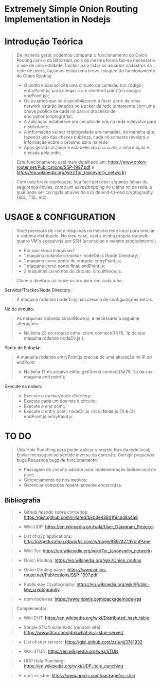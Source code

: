 # Extremely Simple Onion Routing Implementation in Nodejs

Introdução Teórica
===================
> De maneira geral, podemos comparar o funcionamento do Onion Routing com o do Bittorrent, pois da mesma forma faz-se necessário o uso de uma entidade *Tracker* para listar os usuários cadastros na rede de peers, façamos então uma breve listagem do funcionamento do Onion Routing: 
> - O ponto inicial solicita uma circuito de conexão (no código: entryPoint.js) para chegar a um alvo/end point (no código: endPoint.js);
> - Os usuários que se disponibilizaram a fazer parte da relay network estarão listados no *tracker* da rede juntamente com uma chave publica de cada nó para o processo de encryption(criptografia);
> - A aplicação estabelece um circuito de nós na rede e devolve para o solicitante;
> - A informação vai ser criptografada em camadas, de maneira que, fazendo uso das chaves públicas, cada nó somente revelará a informação sobre o próximo salto na rede;
> - Após gerada a Onion e estabelecido o circuito, a informação é enviada pela rede;

> Este funcionamento está mais detalhado em: https://www.onion-router.net/Publications/SSP-1997.pdf e https://en.wikipedia.org/wiki/Tor_(anonymity_network)

> Com esta breve explicação, fica fácil perceber algumas falhas de segurança óbvias, como um eavesdropping no ultimo nó da rede, a qual pode ser corrigida através do uso de end-to-end cryptography (SSL, TSL, etc).


USAGE & CONFIGURATION
===================
> Você precisará de cinco máquinas na mesma rede local para simular o sistema distribuído. No meu caso, usei a minha própria rodando quatro VM's acessíveis por SSH (aconselho o mesmo procedimento);
> - Por que cinco máquinas?
> - 1 máquina rodando o *tracker*: nodeDir.js (Node Directory);
> - 1 máquina como ponto de entrada: entryPoint.js;
> - 1 máquina como ponto final: endPoint.js;
> - 2 máquinas como nós do circuito: circuitNode.js.

> Clone o diretório ou copie os arquivos em cada uma;

Servidor/Tracker/Node Directory:
> A máquina rodando nodeDir.js não precisa de configurações extras.

Nó do circuito:
> As máquinas rodando circuitNode.js, é necessária a seguinte alterações:
> - Na linha 23 do arquivo edite: client.connect(3478, 'Ip da sua máquina rodando nodeDir.js');

Ponto de Entrada:
> A máquina rodando entryPoint.js precisa de uma alteração no IP do endPoint:
> - Na linha 17 do arquivo edite: getCircuit.connect(3478, 'Ip da sua máquina end point');

Execute na ordem:
> - Execute o *tracker*/*node directory*;
> - Execute cada um dos nós d circuito;
> - Execute o end point;
> - Execute o entry point.
> nodeDir.js
> circuitNode.js (1) & (2)
> endPoint.js
> entryPoint.js

TO DO
===================

> Udp Hole Punching para poder aplicar o projeto fora da rede local;
> Enviar mensagem no sentido inverso da conexão;
> Corrigir pequenos bugs
> Pequenos bugs de funcionamento:
> - Passagem do circuito adiante para implementação bidirecional do pipe; 
> - Gerenciamento de nós inativos; 
> - Gerenciar conexões repentinamente encerradas. 

Bibliografia
-------------
> - Github falando sobre conceitos: https://gist.github.com/mildred/b803e48801f9cdd8a4a8

> - Wiki UDP: https://en.wikipedia.org/wiki/User_Datagram_Protocol

> - List of p2p applications: http://p2peducation.pbworks.com/w/page/8897427/FrontPage

> - Wiki Tor: https://en.wikipedia.org/wiki/Tor_(anonymity_network)

> - Onion Routing: https://en.wikipedia.org/wiki/Onion_routing

> - Onion Routing paper: https://www.onion-router.net/Publications/SSP-1997.pdf

> - Public-key Cryptography: https://en.wikipedia.org/wiki/Public-key_cryptography

> - npm node-rsa: https://www.npmjs.com/package/node-rsa

> Complementar:
> - Wiki DHT: https://en.wikipedia.org/wiki/Distributed_hash_table

> - Simple STUN schematic (random site): https://www.3cx.com/pbx/what-is-a-stun-server/

> - List of stun servers: https://gist.github.com/zziuni/3741933

> - Wiki STUN: https://en.wikipedia.org/wiki/STUN

> - UDP Hole Punching: https://en.wikipedia.org/wiki/UDP_hole_punching

> - npm vs-stun: https://www.npmjs.com/package/vs-stun

 
